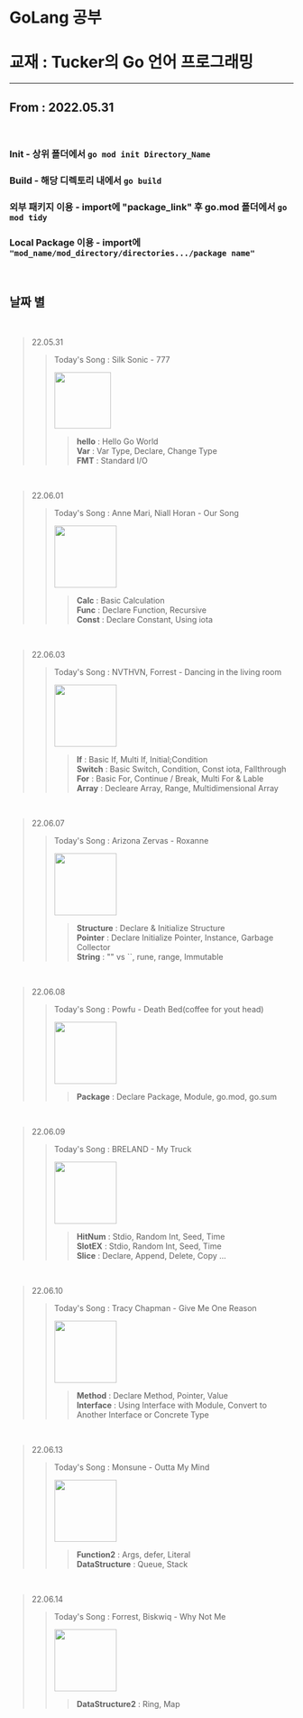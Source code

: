  **GoLang 공부**
================
# 교재 : Tucker의 Go 언어 프로그래밍
-------------
## From : 2022.05.31
<br/>   

### Init - 상위 폴더에서 ```go mod init Directory_Name```   
### Build - 해당 디렉토리 내에서 ```go build ```  
### 외부 패키지 이용 - import에 "package_link" 후 go.mod 폴더에서 ```go mod tidy```
### Local Package 이용 - import에 ```"mod_name/mod_directory/directories.../package name"```

<br/>   

## 날짜 별     
<br/>   

> 22.05.31
>> Today's Song : Silk Sonic - 777  
>>
>> <img src = "https://image.yes24.com/goods/105016742/XL" width= "100px">    
>>
>>> **hello** : Hello Go World   
>>> **Var** : Var Type, Declare, Change Type   
>>> **FMT** : Standard I/O

<br/>

> 22.06.01
>> Today's Song : Anne Mari, Niall Horan - Our Song    
>>
>> <img src = "https://blog.kakaocdn.net/dn/4saAU/btq5vESBKHp/PyL2I5NK91kdDUVsxfZkV1/img.jpg" width= "110px">
>> 
>>> **Calc** : Basic Calculation   
>>> **Func** : Declare Function, Recursive   
>>> **Const** : Declare Constant, Using iota

<br/>

> 22.06.03
>> Today's Song : NVTHVN, Forrest - Dancing in the living room    
>>
>> <img src = "https://m.media-amazon.com/images/I/81MYQtKxwjL._SS500_.jpg" width= "110px">
>> 
>>> **If** : Basic If, Multi If, Initial;Condition   
>>> **Switch** : Basic Switch, Condition, Const iota, Fallthrough   
>>> **For** : Basic For, Continue / Break, Multi For & Lable    
>>> **Array** : Decleare Array, Range, Multidimensional Array

<br/>

> 22.06.07
>> Today's Song : Arizona Zervas - Roxanne    
>>
>> <img src = "https://image.bugsm.co.kr/album/images/500/9549/954900.jpg" width= "110px">
>> 
>>> **Structure** : Declare & Initialize Structure    
>>> **Pointer** : Declare  Initialize Pointer, Instance, Garbage Collector   
>>> **String** : "" vs ``, rune, range, Immutable    
>>> 

<br/>

> 22.06.08
>> Today's Song : Powfu - Death Bed(coffee for yout head)    
>>
>> <img src = "https://www.wrmf.com/wp-content/uploads/2020/06/M_PowfuDeathbed_053120.jpg" width= "110px">
>> 
>>> **Package** : Declare Package, Module, go.mod, go.sum    

<br/>

> 22.06.09
>> Today's Song : BRELAND - My Truck    
>>
>> <img src = "https://cdns-images.dzcdn.net/images/cover/ffe79d067c31a4709077e73a163acae3/500x500.jpg" width= "110px">
>> 
>>> **HitNum** : Stdio, Random Int, Seed, Time    
>>> **SlotEX** : Stdio, Random Int, Seed, Time    
>>> **Slice** : Declare, Append, Delete, Copy ...    

<br/>

> 22.06.10
>> Today's Song : Tracy Chapman - Give Me One Reason    
>>
>> <img src = "https://i.scdn.co/image/ab67616d0000b2736b38571f15487588ed53032f" width= "110px">
>> 
>>> **Method** : Declare Method, Pointer, Value    
>>> **Interface** : Using Interface with Module, Convert to Another Interface or Concrete Type    
>>> 

<br/>

> 22.06.13
>> Today's Song : Monsune - Outta My Mind    
>>
>> <img src = "https://image.bugsm.co.kr/album/images/500/203565/20356570.jpg" width= "110px">
>> 
>>> **Function2** : Args, defer, Literal    
>>> **DataStructure** : Queue, Stack

<br/>

> 22.06.14
>> Today's Song : Forrest, Biskwiq - Why Not Me    
>>
>> <img src = "https://c.saavncdn.com/435/Warm-English-2018-20190113200524-500x500.jpg" width= "110px">
>> 
>>> **DataStructure2** : Ring, Map
